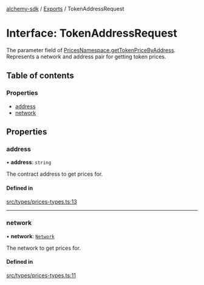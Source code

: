 [alchemy-sdk](../README.md) / [Exports](../modules.md) / TokenAddressRequest

# Interface: TokenAddressRequest

The parameter field of [PricesNamespace.getTokenPriceByAddress](../classes/PricesNamespace.md#gettokenpricebyaddress).
Represents a network and address pair for getting token prices.

## Table of contents

### Properties

- [address](TokenAddressRequest.md#address)
- [network](TokenAddressRequest.md#network)

## Properties

### address

• **address**: `string`

The contract address to get prices for.

#### Defined in

[src/types/prices-types.ts:13](https://github.com/alchemyplatform/alchemy-sdk-js/blob/1ee40cb2/src/types/prices-types.ts#L13)

___

### network

• **network**: [`Network`](../enums/Network.md)

The network to get prices for.

#### Defined in

[src/types/prices-types.ts:11](https://github.com/alchemyplatform/alchemy-sdk-js/blob/1ee40cb2/src/types/prices-types.ts#L11)
